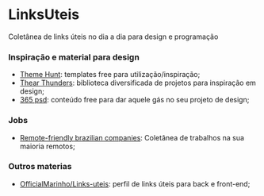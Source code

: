 # LinksUteis
Coletânea de links úteis no dia a dia para design e programação

### Inspiração e material para design
- [Theme Hunt](https://themehunt.com/items?start=21 "Theme Hunt"): templates free para utilização/inspiração;
- [Thear Thunders](https://www.thearthunters.com/ "Thear Thunders"): biblioteca diversificada de projetos para inspiração em design;
- [365 psd](https://pt.365psd.com/ "365 psd"): conteúdo free para dar aquele gás no seu projeto de design;

### Jobs
- [Remote-friendly brazilian companies](https://github.com/plingbr/remote-jobs-brazil "Remote-friendly brazilian companies"): Coletânea de trabalhos na sua maioria remotos;

### Outros materias
- [OfficialMarinho/Links-uteis](https://github.com/OfficialMarinho/Links-uteis "OfficialMarinho/Links-uteis"): perfil de links úteis para back e front-end;
